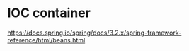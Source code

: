 # IOC container

https://docs.spring.io/spring/docs/3.2.x/spring-framework-reference/html/beans.html





